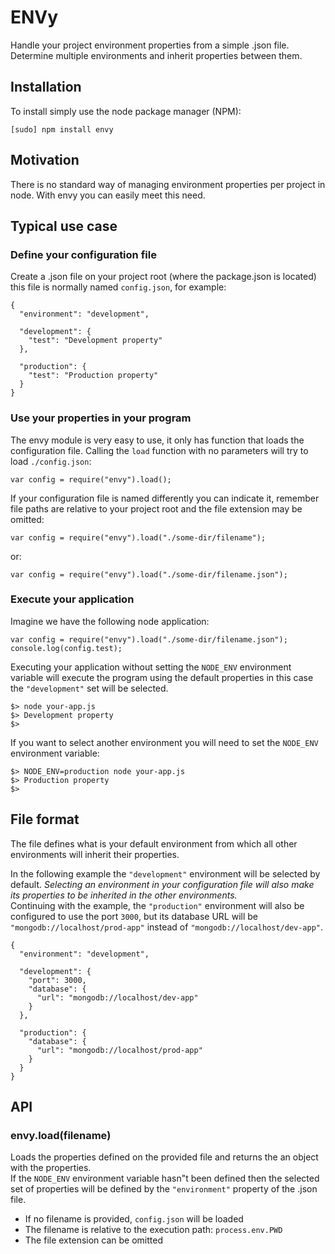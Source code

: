# ENVy

Handle your project environment properties from a simple .json file. Determine
 multiple environments and inherit properties between them.

## Installation

To install simply use the node package manager (NPM):

    [sudo] npm install envy

## Motivation

There is no standard way of managing environment properties per project in 
node. With envy you can easily meet this need.

## Typical use case 

### Define your configuration file

Create a .json file on your project root (where the package.json is located) 
this file is normally named `config.json`, for example:

    {
      "environment": "development",

      "development": {
        "test": "Development property"
      },

      "production": {
        "test": "Production property"
      }
    }

### Use your properties in your program

The envy module is very easy to use, it only has function that loads the 
configuration file.
Calling the `load` function with no parameters will try to load `./config.json`:

    var config = require("envy").load();

If your configuration file is named differently you can indicate it, remember 
file paths are relative to your project root and the file extension may be 
omitted:

    var config = require("envy").load("./some-dir/filename");

or:

    var config = require("envy").load("./some-dir/filename.json");

### Execute your application

Imagine we have the following node application:

    var config = require("envy").load("./some-dir/filename.json");
    console.log(config.test);

Executing your application without setting the `NODE_ENV` environment 
variable will execute the program using the default properties in this case 
the `"development"` set will be selected.

    $> node your-app.js
    $> Development property
    $>

If you want to select another environment you will need to set the 
`NODE_ENV` environment variable:

    $> NODE_ENV=production node your-app.js
    $> Production property
    $>

## File format

The file defines what is your default environment from which all other 
environments will inherit their properties.

In the following example the `"development"` environment will be selected 
by default. _Selecting an environment in your configuration file will also make
 its properties to be inherited in the other environments._  
Continuing with the example, the `"production"` environment will also be 
configured to use the port `3000`, but its database URL will be 
`"mongodb://localhost/prod-app"` instead of 
`"mongodb://localhost/dev-app"`.

    {
      "environment": "development",

      "development": {
        "port": 3000,
        "database": {
          "url": "mongodb://localhost/dev-app"
        }
      },

      "production": {
        "database": {
          "url": "mongodb://localhost/prod-app"
        }
      }
    }

## API

### envy.load(filename)

Loads the properties defined on the provided file and returns the an object with
 the properties.  
If the `NODE_ENV` environment variable hasn"t been defined then the 
selected set of properties will be defined by the `"environment"` property
 of the .json file.  

* If no filename is provided, `config.json` will be loaded
* The filename is relative to the execution path: `process.env.PWD`
* The file extension can be omitted
